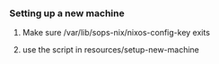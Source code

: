 ### Setting up a new machine

1. Make sure /var/lib/sops-nix/nixos-config-key exits

2. use the script in resources/setup-new-machine
